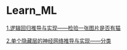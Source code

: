 # Learn_ML

[1.逻辑回归推导与实现——检验一张图片是否有猫](https://github.com/cjx4401/Learn_ML/blob/master/%E6%8E%A8%E7%8E%B0%E9%80%BB%E8%BE%91%E5%9B%9E%E5%BD%92.ipynb)

[2.单个隐藏层的神经网络推导与实现——分类](https://github.com/cjx4401/Learn_ML/blob/master/%E5%8D%95%E4%B8%AA%E9%9A%90%E8%97%8F%E5%B1%82%E5%AE%9E%E7%8E%B0%E5%88%86%E7%B1%BB.ipynb)

